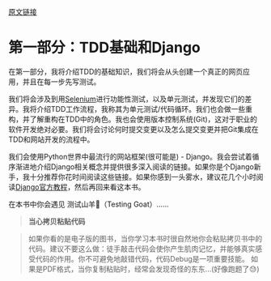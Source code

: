 [原文链接](http://chimera.labs.oreilly.com/books/1234000000754/pt01.html)
# 第一部分：TDD基础和Django

在第一部分，我将介绍TDD的基础知识，我们将会从头创建一个真正的网页应用，并且在每一步先写测试。

我们将会涉及到用[Selenium](http://selenium-python.readthedocs.org/)进行功能性测试，以及单元测试，并发现它们的差异。我将介绍TDD工作流程，我称其为单元测试/代码循环。我们也会做一些重构，并了解重构在TDD中的角色。我也会使用版本控制系统(Git)，这对于职业的软件开发绝对必要。我们将会讨论何时提交变更以及怎么提交变更并把Git集成在TDD和网站开发的流程中。

我们会使用Python世界中最流行的网站框架(很可能是) - Django。我会尝试着循序渐进地介绍Django相关概念并提供很多深入阅读的链接。如果你是个Django新手，我十分推荐你花时间阅读这些链接。如果你感到一头雾水，建议花几个小时阅读[Django官方教程](https://docs.djangoproject.com/en/1.8/)，然后再回来看这本书。

在本书中你会遇见 测试山羊🐐（Testing Goat）......

> **当心拷贝粘贴代码**

> 如果你看的是电子版的图书，当你学习本书时很自然地你会粘贴拷贝书中的代码。建议不要这么做：徒手敲击代码会使你产生肌肉记忆，并能够真实感受代码的作用。你不可避免地敲错代码，代码Debug是一项重要技能。
> 如果是PDF格式，当你复制粘贴时，经常会发现奇怪的东东...(好像跑题了😓)